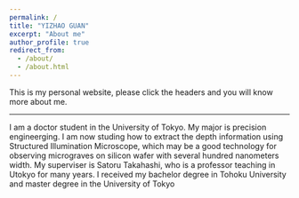 ```yaml
---
permalink: /
title: "YIZHAO GUAN"
excerpt: "About me"
author_profile: true
redirect_from: 
  - /about/
  - /about.html
---
```


This is my personal website, please click the headers and you will know more about me.

---

I am a doctor student in the University of Tokyo. My major is precision engineerging. I am now studing how to extract the depth information using Structured Illumination Microscope, which may be a good technology for observing micrograves on silicon wafer with several hundred nanometers width. My superviser is Satoru Takahashi, who is a professor teaching in Utokyo for many years.  I received my bachelor degree in Tohoku University and master degree in the University of Tokyo
